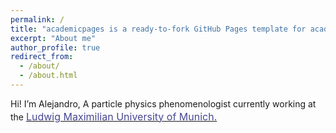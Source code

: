 ```yaml
---
permalink: /
title: "academicpages is a ready-to-fork GitHub Pages template for academic personal websites"
excerpt: "About me"
author_profile: true
redirect_from: 
  - /about/
  - /about.html
---
```

Hi! I’m Alejandro, A particle physics phenomenologist currently working at the <a style="line-height: 1.5;" href="http://www.theorie.physik.uni-muenchen.de/lsdvali/startseite_baukasten/index.html"><span style="color: #474791;"><span style="font-size: medium;">Ludwig Maximilian University of Munich.</span></span></a>
